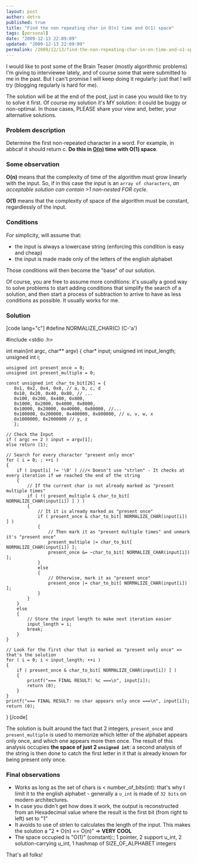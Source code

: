 ```yaml
---
layout: post
author: detro
published: true
title: "Find the non repeating char in O(n) time and O(1) space"
tags: [personal]
date: "2009-12-13 22:09:09"
updated: "2009-12-13 22:09:09"
permalink: /2009/12/13/find-the-non-repeating-char-in-on-time-and-o1-space/
---
```


I would like to post some of the Brain Teaser (mostly algorithmic problems) I'm giving to interviewee lately, and of course some that were submitted to me in the past.
But I can't promise I will keep doing it regularly: just that I will try (blogging regularly is hard for me).

The solution will be at the end of the post, just in case you would like to try to solve it first.
Of course my solution it's MY solution: it could be buggy or non-optimal. In those cases, PLEASE share your view and, better, your alternative solutions.

<h3>Problem description</h3>
Determine the first non-repeated character in a word. For example, in abbcaf it should return c. <strong>Do this in <a href="http://en.wikipedia.org/wiki/Big_O_notation">O(n)</a> time with O(1) space</strong>.

<h3>Some observation</h3>
<strong>O(n)</strong> means that the complexity of time of the algorithm must grow linearly with the input. So, if in this case the input is an <code>array of characters</code>, <em>an acceptable solution can contain &gt;1 non-nested FOR cycle</em>.

<strong>O(1)</strong> means that the complexity of space of the algorithm must be constant, regardlessly of the input.

<h3>Conditions</h3>
For simplicity, will assume that:
<ul>
<li>the input is always a lowercase string (enforcing this condition is easy and cheap)</li>
<li>the input is made made only of the letters of the english alphabet</li>
</ul>
Those conditions will then become the "base" of our solution.

Of course, you are free to assume more conditions: it's usually a good way to solve problems to start adding conditions that simplify the search of a solution, and then start a process of subtraction to arrive to have as less conditions as possible. It usually works for me.
<!--more-->

<h3>Solution</h3>
[code lang="c"]
#define NORMALIZE_CHAR(C)       (C-'a')

#include <stdio .h>

int main(int argc, char** argv)
{
	char* input;
	unsigned int input_length;
	unsigned int i;

	unsigned int present_once = 0;
	unsigned int present_multiple = 0;

	const unsigned int char_to_bit[26] = {
	   0x1, 0x2, 0x4, 0x8, // a, b, c, d
	   0x10, 0x20, 0x40, 0x80, // ...
	   0x100, 0x200, 0x400, 0x800,
	   0x1000, 0x2000, 0x4000, 0x8000,
	   0x10000, 0x20000, 0x40000, 0x80000, //...
	   0x100000, 0x200000, 0x400000, 0x800000, // u, v, w, x
	   0x1000000, 0x2000000 // y, z
	   };

	// Check the Input
	if ( argc == 2 ) input = argv[1];
	else return (1);

    // Search for every character "present only once"
    for ( i = 0; ; ++i )
    {
        if ( input[i] != '\0' ) ///< Doesn't use "strlen" - It checks at every iteration if we reached the end of the string
        {
            // If the current char is not already marked as "present multiple times"
            if ( !( present_multiple & char_to_bit[ NORMALIZE_CHAR(input[i]) ] ) )
            {
                // It it is already marked as "present once"
                if ( present_once & char_to_bit[ NORMALIZE_CHAR(input[i]) ] )
                {
                    // Then mark it as "present multiple times" and unmark it's "present once"
                    present_multiple |= char_to_bit[ NORMALIZE_CHAR(input[i]) ];
                    present_once &= ~char_to_bit[ NORMALIZE_CHAR(input[i]) ];
                }
                else
                {
                    // Otherwise, mark it as "present once"
                    present_once |= char_to_bit[ NORMALIZE_CHAR(input[i]) ];
                }
            }
        }
        else
        {
            // Store the input length to make next iteration easier
            input_length = i;
            break;
        }
    }

    // Look for the first char that is marked as "present only once" => that's the solution
    for ( i = 0; i < input_length; ++i )
    {
        if ( present_once & char_to_bit[ NORMALIZE_CHAR(input[i]) ] )
        {
            printf("=== FINAL RESULT: %c ===\n", input[i]);
            return (0);
        }
    }
    printf("=== FINAL RESULT: no char appears only once ===\n", input[i]);
    return (0);
}
[/code]

The solution is built around the fact that 2 integers, <code>present_once</code> and <code>present_multiple</code> is used to memorize which letter of the alphabet appears only once, and which one appears more then once.
The result of this analysis occupies <strong>the space of just 2 <code>unsigned int</code></strong>: a second analysis of the string is then done to catch the first letter in it that is already known for being present only once.

<h3>Final observations</h3>
<ul>
<li>Works as long as the set of chars is &lt; number_of_bits(int): that's why I limit it to the english alphabet - generally a <code>u_int</code> is made of <code>32 bits</code> on modern architectures.</li>
<li>In case you didn't get how does it work, the output is reconstructed from an Hexadecimal value where the result is the first bit (from right to left) set to "1"</li>
<li>It avoids to use of strlen to calculates the length of the input. This makes the solution a "2 * O(n) == O(n)" =&gt; <strong>VERY COOL</strong></li>
<li>The space occupied is "O(1)" (constant):; 1 pointer, 2 support u_int, 2 solution-carrying u_int, 1 hashmap of SIZE_OF_ALPHABET integers</li>
</ul>

That's all folks!</stdio>
